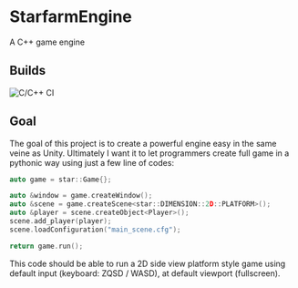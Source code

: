 # StarfarmEngine

A C++ game engine

## Builds

![C/C++ CI](https://github.com/TiphaineLAURENT/StarfarmEngine/workflows/C/C++%20CI/badge.svg?branch=master)

## Goal

The goal of this project is to create a powerful engine easy in the same veine as Unity.
Ultimately I want it to let programmers create full game in a pythonic way using just a few line of codes:

```cpp
auto game = star::Game{};

auto &window = game.createWindow();
auto &scene = game.createScene<star::DIMENSION::2D::PLATFORM>();
auto &player = scene.createObject<Player>();
scene.add_player(player);
scene.loadConfiguration("main_scene.cfg");

return game.run();
```

This code should be able to run a 2D side view platform style game using default input (keyboard: ZQSD / WASD), at default viewport (fullscreen).